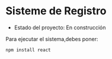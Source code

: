 <h1>Sisteme de Registro</h1>

- Estado del proyecto: En construcción

Para ejecutar el sistema,debes poner:

```npm install react```
